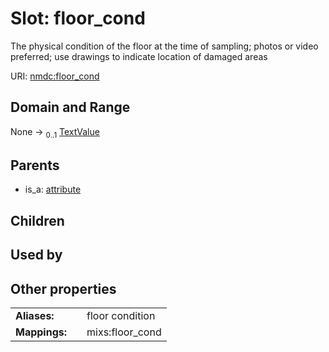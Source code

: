
# Slot: floor_cond


The physical condition of the floor at the time of sampling; photos or video preferred; use drawings to indicate location of damaged areas

URI: [nmdc:floor_cond](https://microbiomedata/meta/floor_cond)


## Domain and Range

None &#8594;  <sub>0..1</sub> [TextValue](TextValue.md)

## Parents

 *  is_a: [attribute](attribute.md)

## Children


## Used by


## Other properties

|  |  |  |
| --- | --- | --- |
| **Aliases:** | | floor condition |
| **Mappings:** | | mixs:floor_cond |

